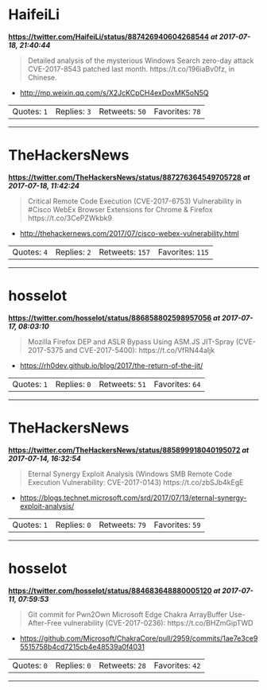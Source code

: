 # HaifeiLi
**https://twitter.com/HaifeiLi/status/887426940604268544 _at 2017-07-18, 21:40:44_**
<blockquote>
Detailed analysis of the mysterious Windows Search zero-day attack CVE-2017-8543 patched last month. https://t.co/196iaBv0fz, in Chinese.
</blockquote>

* http://mp.weixin.qq.com/s/X2JcKCpCH4exDoxMK5oN5Q

<table><tr>
<td>Quotes: <code>1</code></td>
<td>Replies: <code>3</code></td>
<td>Retweets: <code>50</code></td>
<td>Favorites: <code>78</code></td>
</tr></table>

---

# TheHackersNews
**https://twitter.com/TheHackersNews/status/887276364549705728 _at 2017-07-18, 11:42:24_**
<blockquote>
Critical Remote Code Execution (CVE-2017-6753) Vulnerability in #Cisco WebEx Browser Extensions for Chrome &amp; Firefox https://t.co/3CePZWkbk9
</blockquote>

* http://thehackernews.com/2017/07/cisco-webex-vulnerability.html

<table><tr>
<td>Quotes: <code>4</code></td>
<td>Replies: <code>2</code></td>
<td>Retweets: <code>157</code></td>
<td>Favorites: <code>115</code></td>
</tr></table>

---

# hosselot
**https://twitter.com/hosselot/status/886858802598957056 _at 2017-07-17, 08:03:10_**
<blockquote>
Mozilla Firefox DEP and ASLR Bypass Using ASM.JS JIT-Spray (CVE-2017-5375 and CVE-2017-5400):
https://t.co/VfRN44aIjk
</blockquote>

* https://rh0dev.github.io/blog/2017/the-return-of-the-jit/

<table><tr>
<td>Quotes: <code>1</code></td>
<td>Replies: <code>0</code></td>
<td>Retweets: <code>51</code></td>
<td>Favorites: <code>64</code></td>
</tr></table>

---

# TheHackersNews
**https://twitter.com/TheHackersNews/status/885899918040195072 _at 2017-07-14, 16:32:54_**
<blockquote>
Eternal Synergy Exploit Analysis (Windows SMB Remote Code Execution Vulnerability: CVE-2017-0143) https://t.co/zbSJb4kEgE
</blockquote>

* https://blogs.technet.microsoft.com/srd/2017/07/13/eternal-synergy-exploit-analysis/

<table><tr>
<td>Quotes: <code>1</code></td>
<td>Replies: <code>0</code></td>
<td>Retweets: <code>79</code></td>
<td>Favorites: <code>59</code></td>
</tr></table>

---

# hosselot
**https://twitter.com/hosselot/status/884683648880005120 _at 2017-07-11, 07:59:53_**
<blockquote>
Git commit for Pwn2Own Microsoft Edge Chakra ArrayBuffer Use-After-Free vulnerability (CVE-2017-0236):
https://t.co/BHZmGipTWD
</blockquote>

* https://github.com/Microsoft/ChakraCore/pull/2959/commits/1ae7e3ce95515758b4cd7215cb4e48539a0f4031

<table><tr>
<td>Quotes: <code>0</code></td>
<td>Replies: <code>0</code></td>
<td>Retweets: <code>28</code></td>
<td>Favorites: <code>42</code></td>
</tr></table>

---


